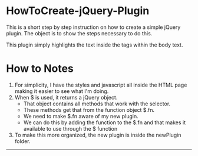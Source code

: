 # HowToCreate-jQuery-Plugin #
This is a short step by step instruction on how to create a simple jQuery plugin. The object is to show
the steps necessary to do this.

This plugin simply highlights the text inside the <span></span> tags within the body text.

# How to Notes #
1. For simplicity, I have the styles and javascript all inside the HTML page making it easier to see what I'm doing.
2. When $ is used, it returns a jQuery object.
   - That object contains all methods that work with the selector.
   - These methods get that from the function object $.fn.
   - We need to make $.fn aware of my new plugin.
   - We can do this by adding the function to the $.fn and that makes it available to use through the $ function
3. To make this more organized, the new plugin is inside the newPlugin folder.
---
